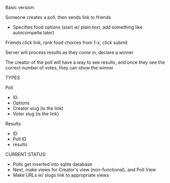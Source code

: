 Basic version:

Someone creates a poll, then sends link to friends
- Specifies food options (start w/ plain text, add something like autocompelte later)

Friends click link, rank food choices from 1-x, click submit

Server will process results as they come in, declare a winner

The creator of the poll will have a way to see results, and once they see the correct number of votes, they can show the winner

TYPES

Poll
- ID
- Options
- Creator slug (is the link)
- Voter slug (is the link)

Results
- ID
- Poll ID
- results

CURRENT STATUS:
- Polls get inserted into sqlite database
- Next, make views for Creator's view (non-functional), and Poll View
- Make URLs w/ slugs link to appropriate views
